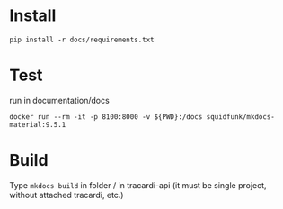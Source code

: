 # Install
```
pip install -r docs/requirements.txt 
```


# Test
run in documentation/docs
```
docker run --rm -it -p 8100:8000 -v ${PWD}:/docs squidfunk/mkdocs-material:9.5.1
```

# Build
Type `mkdocs build` in folder / in tracardi-api (it must be single project, without attached tracardi, etc.)